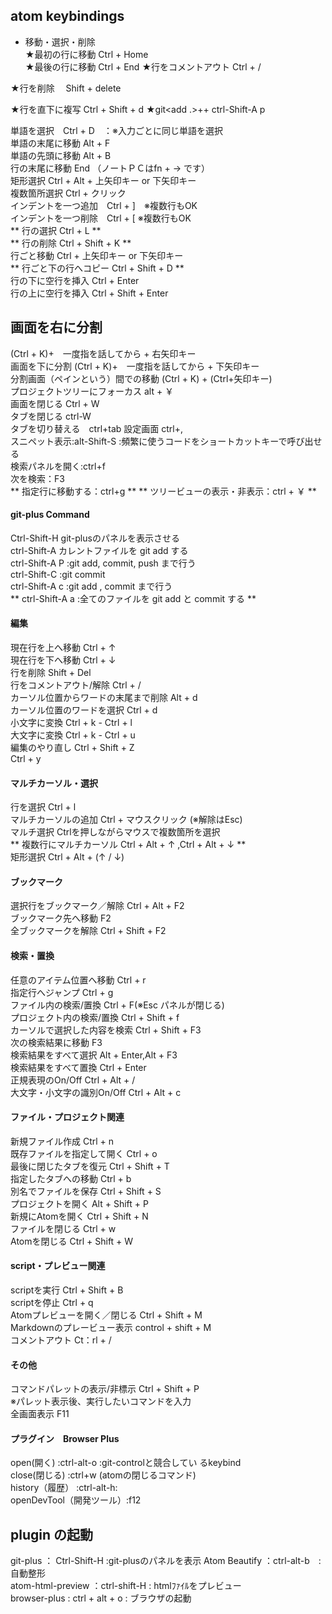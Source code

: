##  atom keybindings
- 移動・選択・削除  
★最初の行に移動	Ctrl + Home	 
★最後の行に移動	Ctrl + End
★行をコメントアウト	Ctrl + /

★行を削除　 Shift + delete

★行を直下に複写	Ctrl + Shift + d
★git<add .>+<commit>+<push> ctrl-Shift-A p

単語を選択　Ctrl + D　：※入力ごとに同じ単語を選択  
単語の末尾に移動 Alt + F  
単語の先頭に移動 Alt + B  
行の末尾に移動	 End （ノートＰＣはfn + → です）  
矩形選択 Ctrl + Alt + 上矢印キー or 下矢印キー  
複数箇所選択 Ctrl + クリック  
インデントを一つ追加　Ctrl + ]　※複数行もOK  
インデントを一つ削除　Ctrl + [ ※複数行もOK  
** 行の選択	Ctrl + L **  
** 行の削除	Ctrl + Shift + K **  
行ごと移動	Ctrl + 上矢印キー or 下矢印キー  
** 行ごと下の行へコピー	Ctrl + Shift + D **  
行の下に空行を挿入	Ctrl + Enter  
行の上に空行を挿入	Ctrl + Shift + Enter  

## 画面を右に分割	  
(Ctrl + K)+　一度指を話してから + 右矢印キー  
画面を下に分割	(Ctrl + K)+　一度指を話してから + 下矢印キー  
分割画面（ペインという）間での移動  (Ctrl + K) + (Ctrl+矢印キー)  
プロジェクトツリーにフォーカス alt + ￥  
画面を閉じる	Ctrl + W  
タブを閉じる  ctrl-W  
タブを切り替える　ctrl+tab
設定画面 ctrl+,  
スニペット表示:alt-Shift-S :頻繁に使うコードをショートカットキーで呼び出せる  
検索パネルを開く:ctrl+f  
次を検索：F3  
 ** 指定行に移動する：ctrl+g **
 ** ツリービューの表示・非表示：ctrl + ￥ **  

#### git-plus Command
Ctrl-Shift-H git-plusのパネルを表示させる  
ctrl-Shift-A カレントファイルを git add する  
ctrl-Shift-A P	:git add, commit, push まで行う  
ctrl-Shift-C	:git commit  
ctrl-Shift-A c :git add , commit まで行う  
** ctrl-Shift-A a	:全てのファイルを git add と commit する **  

#### 編集  
現在行を上へ移動	Ctrl + ↑  
現在行を下へ移動	Ctrl + ↓  
行を削除	Shift + Del  
行をコメントアウト/解除	Ctrl + /  
カーソル位置からワードの末尾まで削除	Alt + d  
カーソル位置のワードを選択	Ctrl + d  
小文字に変換	Ctrl + k - Ctrl + l  
大文字に変換	Ctrl + k - Ctrl + u  
編集のやり直し	Ctrl + Shift + Z  
Ctrl + y  

#### マルチカーソル・選択  
行を選択	Ctrl + l  
マルチカーソルの追加 Ctrl + マウスクリック (※解除はEsc)  
マルチ選択	Ctrlを押しながらマウスで複数箇所を選択  
** 複数行にマルチカーソル	Ctrl + Alt + ↑ ,Ctrl + Alt   + ↓  **  
矩形選択	Ctrl + Alt + (↑ / ↓)  

#### ブックマーク  
選択行をブックマーク／解除	Ctrl + Alt + F2  
ブックマーク先へ移動	F2  
全ブックマークを解除	Ctrl + Shift + F2  

####  検索・置換  
任意のアイテム位置へ移動	Ctrl + r  
指定行へジャンプ	Ctrl + g  
ファイル内の検索/置換 Ctrl + F(※Esc パネルが閉じる)  
プロジェクト内の検索/置換	Ctrl + Shift + f  
カーソルで選択した内容を検索	Ctrl + Shift + F3  
次の検索結果に移動	F3  
検索結果をすべて選択	Alt + Enter,Alt + F3  
検索結果をすべて置換	Ctrl + Enter  
正規表現のOn/Off	Ctrl + Alt + /  
大文字・小文字の識別On/Off	Ctrl + Alt + c  

####  ファイル・プロジェクト関連  
新規ファイル作成	Ctrl + n  
既存ファイルを指定して開く	Ctrl + o  
最後に閉じたタブを復元	Ctrl + Shift + T  
指定したタブへの移動	Ctrl + b  
別名でファイルを保存	Ctrl + Shift + S  
プロジェクトを開く	Alt + Shift + P  
新規にAtomを開く	Ctrl + Shift + N  
ファイルを閉じる	Ctrl + w  
Atomを閉じる	Ctrl + Shift + W  

#### script・プレビュー関連  
scriptを実行	Ctrl + Shift + B  
scriptを停止	Ctrl + q  
Atomプレビューを開く／閉じる	Ctrl + Shift + M  
Markdownのプレービュー表示 control + shift + M  
コメントアウト	Ct：rl + /  

#### その他  
コマンドパレットの表示/非標示 Ctrl + Shift + P  
※パレット表示後、実行したいコマンドを入力  
全画面表示	F11  

#### プラグイン　Browser Plus  
open(開く) :ctrl-alt-o :git-controlと競合してい  るkeybind    
close(閉じる)  :ctrl+w (atomの閉じるコマンド)    
history（履歴） :ctrl-alt-h:    
openDevTool（開発ツール）:f12  
## plugin の起動
git-plus ： Ctrl-Shift-H  :git-plusのパネルを表示
Atom Beautify ：ctrl-alt-b　:　自動整形  
atom-html-preview ：ctrl-shift-H : htmlﾌｧｲﾙをプレビュー  
browser-plus : ctrl + alt + o  : ブラウザの起動
